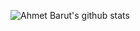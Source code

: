 ![Ahmet Barut's github stats](https://github-readme-stats.vercel.app/api?username=ahmetbarut&theme=vue&locale=en)

